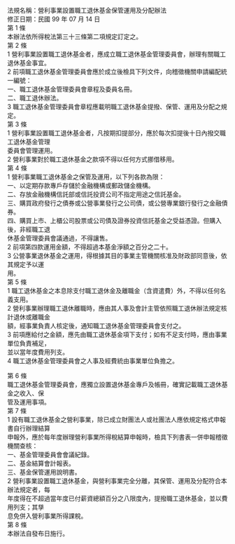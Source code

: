 法規名稱：營利事業設置職工退休基金保管運用及分配辦法  
修正日期：民國 99 年 07 月 14 日  
第 1 條  
本辦法依所得稅法第三十三條第二項規定訂定之。  
第 2 條  
1 營利事業設置職工退休基金者，應成立職工退休基金管理委員會，辦理有關職工退休基金事宜。  
2 前項職工退休基金管理委員會應於成立後檢具下列文件，向稽徵機關申請編配統一編號：  
一、職工退休基金管理委員會章程及委員名冊。  
二、職工退休辦法。  
3 職工退休基金管理委員會章程應載明職工退休基金提撥、保管、運用及分配之規定。  
第 3 條  
1 營利事業設置職工退休基金者，凡按期扣提部分，應於每次扣提後十日內撥交職工退休基金管理  
委員會管理運用。  
2 營利事業對於職工退休基金之款項不得以任何方式挪借移用。  
第 4 條  
1 營利事業職工退休基金之保管及運用，以下列各款為限：  
一、以定期存款專戶存儲於金融機構或郵政儲金機構。  
二、存放金融機構信託部或信託投資公司不指定用途之信託基金。  
三、購買政府發行之債券或公營事業發行之公司債，或公營專業銀行發行之金融債券。  
四、購買上市、上櫃公司股票或公司債及證券投資信託基金之受益憑證。但購入後，非經職工退  
休基金管理委員會議通過，不得讓售。  
2 前項第四款運用金額，不得超過本基金淨額之百分之二十。  
3 公營事業退休基金之運用，得根據其目的事業主管機關核准及財政部同意後，依其規定予以運  
用。  
第 5 條  
1 職工退休基金之本息除支付職工退休金及離職金（含資遣費）外，不得以任何名義支用。  
2 營利事業辦理職工退休離職時，應由其人事及會計主管依照職工退休辦法規定核計退休或離職金  
額，經事業負責人核定後，通知職工退休基金管理委員會支付之。  
3 前項應給付之金額，應先由職工退休基金項下支付；如有不足支付時，應由事業單位負責補足，  
並以當年度費用列支。  
4 職工退休基金管理委員會之人事及經費統由事業單位負擔之。  


第 6 條  
職工退休基金管理委員會，應獨立設置退休基金專戶及帳冊，確實記載職工退休基金之收入、保  
管及運用事項。  
第 7 條  
1 設有職工退休基金之營利事業，除已成立財團法人或社團法人應依規定格式申報書自行辦理結算  
申報外，應於每年度辦理營利事業所得稅結算申報時，檢具下列書表一併申報稽徵機關查核：  
一、基金管理委員會會議紀錄。  
二、基金結算會計報表。  
三、基金保管運用說明書。  
2 營利事業設置職工退休基金，與營利事業完全分離，其保管、運用及分配符合本辦法規定者，每  
年度得在不超過當年度已付薪資總額百分之八限度內，提撥職工退休基金，並以費用列支；其孳  
息免併入營利事業所得課稅。  
第 8 條  
本辦法自發布日施行。  


